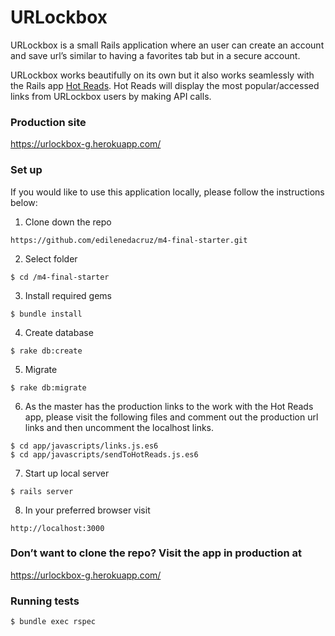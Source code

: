 # URLockbox

URLockbox is a small Rails application where an user can create an account and save url’s similar to having a favorites tab but in a secure account.


URLockbox works beautifully on its own but it also works seamlessly with the Rails app [Hot Reads](https://github.com/edilenedacruz/hot_reads). Hot Reads will display the most popular/accessed links from URLockbox users by making API calls.

### Production site

https://urlockbox-g.herokuapp.com/

### Set up

If you would like to use this application locally, please follow the instructions below:

1. Clone down the repo
```
https://github.com/edilenedacruz/m4-final-starter.git
```
2. Select folder
```
$ cd /m4-final-starter
```
3. Install required gems
```
$ bundle install
```
4. Create database
```
$ rake db:create
```
5. Migrate
```
$ rake db:migrate
```

6. As the master has the production links to the work with the Hot Reads app, please visit the following files and comment out the production url links and then uncomment the localhost links.

```
$ cd app/javascripts/links.js.es6
$ cd app/javascripts/sendToHotReads.js.es6
```

7. Start up local server
```
$ rails server
```

8. In your preferred browser visit
```
http://localhost:3000
```


### Don’t want to clone the repo? Visit the app in production at

https://urlockbox-g.herokuapp.com/


### Running tests

```
$ bundle exec rspec
```
